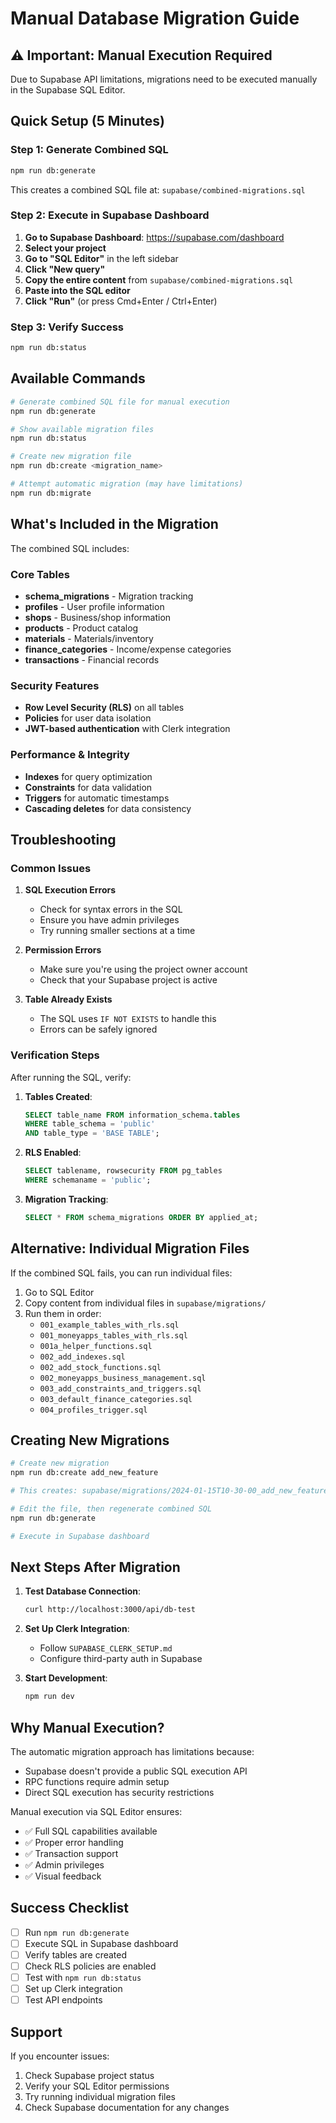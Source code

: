 # Manual Database Migration Guide

## ⚠️ Important: Manual Execution Required

Due to Supabase API limitations, migrations need to be executed manually in the Supabase SQL Editor.

## Quick Setup (5 Minutes)

### Step 1: Generate Combined SQL
```bash
npm run db:generate
```

This creates a combined SQL file at: `supabase/combined-migrations.sql`

### Step 2: Execute in Supabase Dashboard

1. **Go to Supabase Dashboard**: https://supabase.com/dashboard
2. **Select your project**
3. **Go to "SQL Editor"** in the left sidebar
4. **Click "New query"**
5. **Copy the entire content** from `supabase/combined-migrations.sql`
6. **Paste into the SQL editor**
7. **Click "Run"** (or press Cmd+Enter / Ctrl+Enter)

### Step 3: Verify Success
```bash
npm run db:status
```

## Available Commands

```bash
# Generate combined SQL file for manual execution
npm run db:generate

# Show available migration files
npm run db:status

# Create new migration file
npm run db:create <migration_name>

# Attempt automatic migration (may have limitations)
npm run db:migrate
```

## What's Included in the Migration

The combined SQL includes:

### Core Tables
- **schema_migrations** - Migration tracking
- **profiles** - User profile information
- **shops** - Business/shop information
- **products** - Product catalog
- **materials** - Materials/inventory
- **finance_categories** - Income/expense categories
- **transactions** - Financial records

### Security Features
- **Row Level Security (RLS)** on all tables
- **Policies** for user data isolation
- **JWT-based authentication** with Clerk integration

### Performance & Integrity
- **Indexes** for query optimization
- **Constraints** for data validation
- **Triggers** for automatic timestamps
- **Cascading deletes** for data consistency

## Troubleshooting

### Common Issues

1. **SQL Execution Errors**
   - Check for syntax errors in the SQL
   - Ensure you have admin privileges
   - Try running smaller sections at a time

2. **Permission Errors**
   - Make sure you're using the project owner account
   - Check that your Supabase project is active

3. **Table Already Exists**
   - The SQL uses `IF NOT EXISTS` to handle this
   - Errors can be safely ignored

### Verification Steps

After running the SQL, verify:

1. **Tables Created**:
   ```sql
   SELECT table_name FROM information_schema.tables
   WHERE table_schema = 'public'
   AND table_type = 'BASE TABLE';
   ```

2. **RLS Enabled**:
   ```sql
   SELECT tablename, rowsecurity FROM pg_tables
   WHERE schemaname = 'public';
   ```

3. **Migration Tracking**:
   ```sql
   SELECT * FROM schema_migrations ORDER BY applied_at;
   ```

## Alternative: Individual Migration Files

If the combined SQL fails, you can run individual files:

1. Go to SQL Editor
2. Copy content from individual files in `supabase/migrations/`
3. Run them in order:
   - `001_example_tables_with_rls.sql`
   - `001_moneyapps_tables_with_rls.sql`
   - `001a_helper_functions.sql`
   - `002_add_indexes.sql`
   - `002_add_stock_functions.sql`
   - `002_moneyapps_business_management.sql`
   - `003_add_constraints_and_triggers.sql`
   - `003_default_finance_categories.sql`
   - `004_profiles_trigger.sql`

## Creating New Migrations

```bash
# Create new migration
npm run db:create add_new_feature

# This creates: supabase/migrations/2024-01-15T10-30-00_add_new_feature.sql

# Edit the file, then regenerate combined SQL
npm run db:generate

# Execute in Supabase dashboard
```

## Next Steps After Migration

1. **Test Database Connection**:
   ```bash
   curl http://localhost:3000/api/db-test
   ```

2. **Set Up Clerk Integration**:
   - Follow `SUPABASE_CLERK_SETUP.md`
   - Configure third-party auth in Supabase

3. **Start Development**:
   ```bash
   npm run dev
   ```

## Why Manual Execution?

The automatic migration approach has limitations because:
- Supabase doesn't provide a public SQL execution API
- RPC functions require admin setup
- Direct SQL execution has security restrictions

Manual execution via SQL Editor ensures:
- ✅ Full SQL capabilities available
- ✅ Proper error handling
- ✅ Transaction support
- ✅ Admin privileges
- ✅ Visual feedback

## Success Checklist

- [ ] Run `npm run db:generate`
- [ ] Execute SQL in Supabase dashboard
- [ ] Verify tables are created
- [ ] Check RLS policies are enabled
- [ ] Test with `npm run db:status`
- [ ] Set up Clerk integration
- [ ] Test API endpoints

## Support

If you encounter issues:
1. Check Supabase project status
2. Verify your SQL Editor permissions
3. Try running individual migration files
4. Check Supabase documentation for any changes